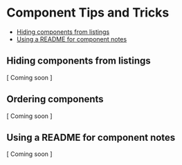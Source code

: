 # Component Tips and Tricks

<!-- START doctoc generated TOC please keep comment here to allow auto update -->
<!-- DON'T EDIT THIS SECTION, INSTEAD RE-RUN doctoc TO UPDATE -->


- [Hiding components from listings](#hiding-components-from-listings)
- [Using a README for component notes](#using-a-readme-for-component-notes)

<!-- END doctoc generated TOC please keep comment here to allow auto update -->

## Hiding components from listings

[ Coming soon ]

## Ordering components

[ Coming soon ]

## Using a README for component notes

[ Coming soon ]